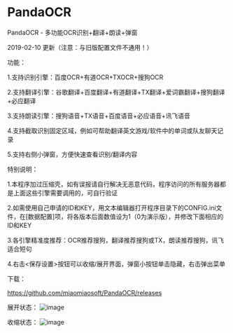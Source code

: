 # PandaOCR
PandaOCR - 多功能OCR识别+翻译+朗读+弹窗

2019-02-10 更新（注意：与旧版配置文件不通用！）

功能：

1.支持识别引擎：百度OCR+有道OCR+TXOCR+搜狗OCR

2.支持翻译引擎：谷歌翻译+百度翻译+有道翻译+TX翻译+爱词霸翻译+搜狗翻译+必应翻译

3.支持朗读引擎：搜狗语音+TX语音+百度语音+必应语音+讯飞语音

4.支持截取识别固定区域，例如可帮助翻译英文游戏/软件中的单词或队友聊天记录

5.支持右侧小弹窗，方便快速查看识别/翻译内容



特别说明：

1.本程序加过压缩壳，如有误报请自行解决无恶意代码，程序访问的所有服务器都是上面这些引擎需要调用的，可自行验证

2.如需使用自己申请的ID和KEY，用文本编辑器打开程序目录下的CONFIG.ini文件，在[数据配置]项，将各版本后面数值设为1（0为演示版），并修改下面相应的ID和KEY

3.各引擎精准度推荐：OCR推荐搜狗，翻译推荐搜狗或TX，朗读推荐搜狗，讯飞适合短句

4.右击<保存设置>按钮可以收缩/展开界面，弹窗小按钮单击隐藏，右击弹出菜单


下载：

https://github.com/miaomiaosoft/PandaOCR/releases

展开状态：
![image](https://raw.githubusercontent.com/miaomiaosoft/PandaOCR/master/images/2019-02-11_191427.jpg)


收缩状态：
![image](https://raw.githubusercontent.com/miaomiaosoft/PandaOCR/master/images/2019-02-11_030328.jpg)

